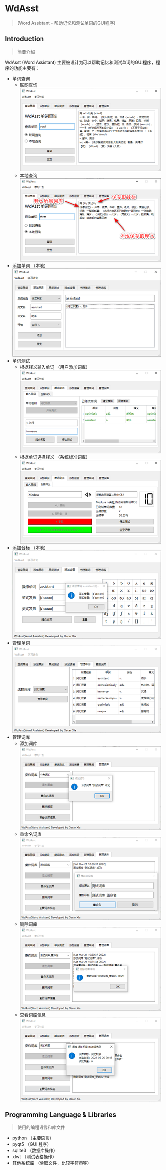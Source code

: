 # WdAsst 
> (Word Assistant - 帮助记忆和测试单词的GUI程序)

## Introduction
> 简要介绍

WdAsst (Word Assistant) 主要被设计为可以帮助记忆和测试单词的GUI程序，程序的功能主要有：
- 单词查询
  - 联网查询   
  ![img.png](docs/img/online-search-word.png)
  - 本地查询   
  ![img.png](docs/img/local-search-word.png)
- 添加单词 （本地）   
![img.png](docs/img/local-add-word.png)
- 单词测试   
  - 根据释义输入单词 （用户添加词库）   
  ![img.png](docs/img/test-word-input-word.png)
  - 根据单词选择释义 （系统标准词库）   
  ![img.png](docs/img/test-word-choose-translation.png)
- 添加音标 （本地）   
![img.png](docs/img/add-pronunciation.png)
- 管理单词   
![img.png](docs/img/manage-word.png)
- 管理词库
  - 添加词库   
  ![img.png](docs/img/manage-lexicon-add.png)
  - 重命名词库   
  ![img.png](docs/img/manage-lexicon-rename.png)
  - 删除词库   
  ![img.png](docs/img/manage-lexicon-remove.png)
  - 查看词库信息   
  ![img.png](docs/img/manage-lexicon-info.png)

## Programming Language & Libraries
> 使用的编程语言和库文件

- python （主要语言）
- pyqt5 （GUI 程序）
- sqlite3 （数据库操作）
- xlwt （测试表格操作）
- 其他系统库 （读取文件，比较字符串等）